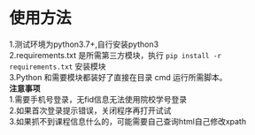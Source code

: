 使用方法<br>
========
1.测试环境为python3.7+,自行安装python3<br>
2.requirements.txt 是所需第三方模块，执行 `pip install -r requirements.txt` 安装模块<br>
3.Python 和需要模块都装好了直接在目录 cmd 运行所需脚本。
<br>
__注意事项__<br>
1.需要手机号登录，无fid信息无法使用院校学号登录<br>
2.如果首次登录提示错误，关闭程序再打开试试<br>
3.如果抓不到课程信息什么的，可能需要自己查询html自己修改xpath<br>
